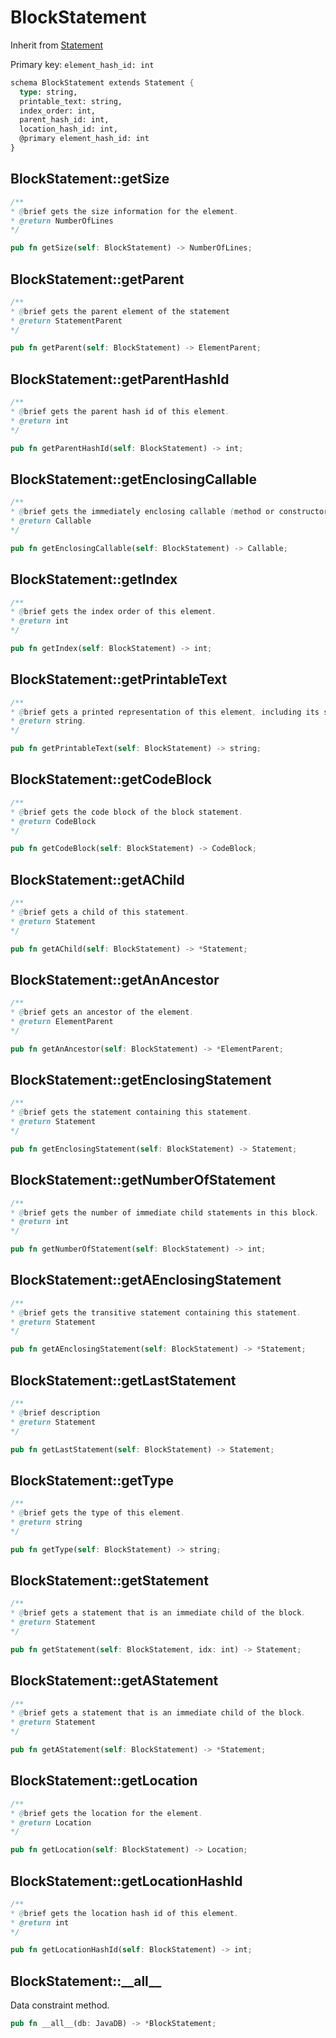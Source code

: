 # BlockStatement

Inherit from [Statement](./Statement.md)

Primary key: `element_hash_id: int`

```rust
schema BlockStatement extends Statement {
  type: string,
  printable_text: string,
  index_order: int,
  parent_hash_id: int,
  location_hash_id: int,
  @primary element_hash_id: int
}
```
## BlockStatement::getSize

```java
/**
* @brief gets the size information for the element.
* @return NumberOfLines
*/
```
```rust
pub fn getSize(self: BlockStatement) -> NumberOfLines;
```
## BlockStatement::getParent

```java
/**
* @brief gets the parent element of the statement
* @return StatementParent 
*/
```
```rust
pub fn getParent(self: BlockStatement) -> ElementParent;
```
## BlockStatement::getParentHashId

```java
/**
* @brief gets the parent hash id of this element.
* @return int
*/
```
```rust
pub fn getParentHashId(self: BlockStatement) -> int;
```
## BlockStatement::getEnclosingCallable

```java
/**
* @brief gets the immediately enclosing callable (method or constructor) whose body contains this statement.
* @return Callable 
*/
```
```rust
pub fn getEnclosingCallable(self: BlockStatement) -> Callable;
```
## BlockStatement::getIndex

```java
/**
* @brief gets the index order of this element.
* @return int
*/
```
```rust
pub fn getIndex(self: BlockStatement) -> int;
```
## BlockStatement::getPrintableText

```java
/**
* @brief gets a printed representation of this element, including its structure where applicable.
* @return string.
*/
```
```rust
pub fn getPrintableText(self: BlockStatement) -> string;
```
## BlockStatement::getCodeBlock

```java
/**
* @brief gets the code block of the block statement.
* @return CodeBlock 
*/
```
```rust
pub fn getCodeBlock(self: BlockStatement) -> CodeBlock;
```
## BlockStatement::getAChild

```java
/**
* @brief gets a child of this statement.
* @return Statement 
*/
```
```rust
pub fn getAChild(self: BlockStatement) -> *Statement;
```
## BlockStatement::getAnAncestor

```java
/**
* @brief gets an ancestor of the element.
* @return ElementParent 
*/
```
```rust
pub fn getAnAncestor(self: BlockStatement) -> *ElementParent;
```
## BlockStatement::getEnclosingStatement

```java
/**
* @brief gets the statement containing this statement.
* @return Statement 
*/
```
```rust
pub fn getEnclosingStatement(self: BlockStatement) -> Statement;
```
## BlockStatement::getNumberOfStatement

```java
/**
* @brief gets the number of immediate child statements in this block.
* @return int 
*/
```
```rust
pub fn getNumberOfStatement(self: BlockStatement) -> int;
```
## BlockStatement::getAEnclosingStatement

```java
/**
* @brief gets the transitive statement containing this statement.
* @return Statement 
*/
```
```rust
pub fn getAEnclosingStatement(self: BlockStatement) -> *Statement;
```
## BlockStatement::getLastStatement

```java
/**
* @brief description
* @return Statement 
*/
```
```rust
pub fn getLastStatement(self: BlockStatement) -> Statement;
```
## BlockStatement::getType

```java
/**
* @brief gets the type of this element.
* @return string
*/
```
```rust
pub fn getType(self: BlockStatement) -> string;
```
## BlockStatement::getStatement

```java
/**
* @brief gets a statement that is an immediate child of the block.
* @return Statement 
*/
```
```rust
pub fn getStatement(self: BlockStatement, idx: int) -> Statement;
```
## BlockStatement::getAStatement

```java
/**
* @brief gets a statement that is an immediate child of the block.
* @return Statement 
*/
```
```rust
pub fn getAStatement(self: BlockStatement) -> *Statement;
```
## BlockStatement::getLocation

```java
/**
* @brief gets the location for the element.
* @return Location
*/
```
```rust
pub fn getLocation(self: BlockStatement) -> Location;
```
## BlockStatement::getLocationHashId

```java
/**
* @brief gets the location hash id of this element.
* @return int
*/
```
```rust
pub fn getLocationHashId(self: BlockStatement) -> int;
```
## BlockStatement::\_\_all\_\_

Data constraint method.

```rust
pub fn __all__(db: JavaDB) -> *BlockStatement;
```
